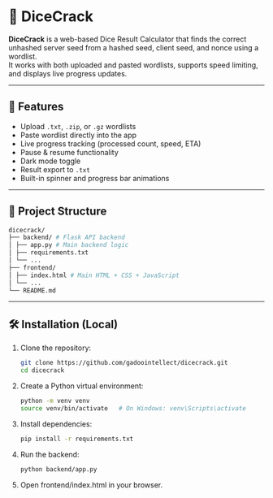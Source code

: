 # 🎲 DiceCrack

**DiceCrack** is a web-based Dice Result Calculator that finds the correct unhashed server seed from a hashed seed, client seed, and nonce using a wordlist.  
It works with both uploaded and pasted wordlists, supports speed limiting, and displays live progress updates.

---

## 🚀 Features

- Upload `.txt`, `.zip`, or `.gz` wordlists
- Paste wordlist directly into the app
- Live progress tracking (processed count, speed, ETA)
- Pause & resume functionality
- Dark mode toggle
- Result export to `.txt`
- Built-in spinner and progress bar animations

---

## 📂 Project Structure

```bash
dicecrack/
├── backend/ # Flask API backend
│ ├── app.py # Main backend logic
│ ├── requirements.txt
│ └── ...
├── frontend/
│ ├── index.html # Main HTML + CSS + JavaScript
│ └── ...
└── README.md
```
---

## 🛠 Installation (Local)

1. Clone the repository:
   ```bash
   git clone https://github.com/gadoointellect/dicecrack.git
   cd dicecrack
2. Create a Python virtual environment:
   ```bash
   python -m venv venv
   source venv/bin/activate   # On Windows: venv\Scripts\activate
3. Install dependencies:
   ```bash
   pip install -r requirements.txt
4. Run the backend:
   ```bash
   python backend/app.py
5. Open frontend/index.html in your browser.
